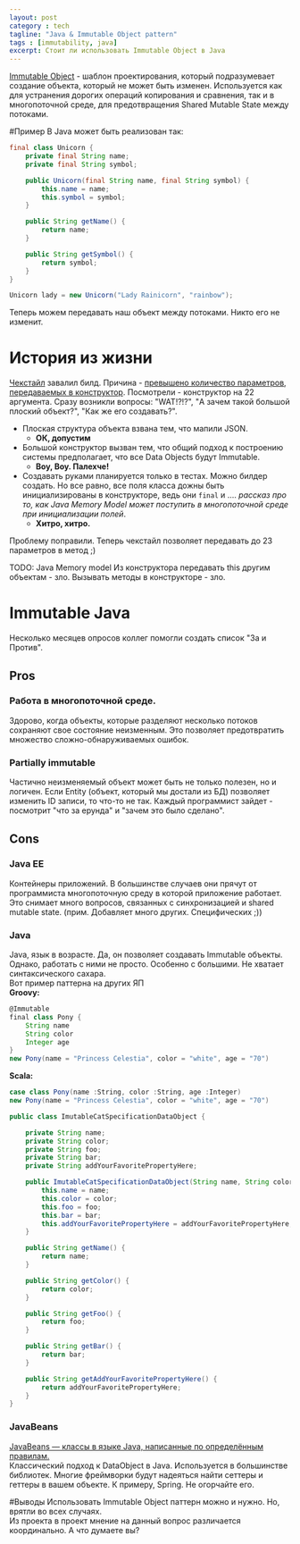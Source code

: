 ```yaml
---
layout: post
category : tech
tagline: "Java & Immutable Object pattern"
tags : [immutability, java]
excerpt: Стоит ли использовать Immutable Object в Java
---
```

[Immutable Object](https://en.wikipedia.org/wiki/Immutable_pattern) - шаблон проектирования, который подразумевает создание объекта, который не может быть изменен. Используется как для устранения дорогих операций копирования и сравнения, так и в многопоточной среде, для предотвращения Shared Mutable State между потоками.  

#Пример
В Java может быть реализован так:
```java
final class Unicorn {
	private final String name;
	private final String symbol;

	public Unicorn(final String name, final String symbol) {
		this.name = name;
		this.symbol = symbol;
	}

	public String getName() {
		return name;
	}

	public String getSymbol() {
		return symbol;
	}
}

Unicorn lady = new Unicorn("Lady Rainicorn", "rainbow");
```
Теперь можем передавать наш объект между потоками. Никто его не изменит.

# История из жизни
[Чекстайл](http://checkstyle.sourceforge.net) завалил билд. Причина - [превышено количество параметров, передаваемых в конструктор](http://checkstyle.sourceforge.net/config_sizes.html#ParameterNumber). Посмотрели - конструктор на 22 аргумента. Сразу возникли вопросы: "WAT!?!?", "А зачем такой большой плоский объект?", "Как же его создавать?".  
 - Плоская структура объекта взвана тем, что мапили JSON. 
    - **ОК, допустим**   
 - Большой конструктор вызван тем, что общий подход к построению системы предполагает, что все Data Objects будут Immutable. 
    - **Воу, Воу. Палехче!**  
 - Создавать руками планируется только в тестах. Можно билдер создать. Но все равно, все поля класса дожны быть инициализированы в конструкторе, ведь они `final` и .... *рассказ про то, как Java Memory Model может поступить в многопоточной среде при инициализации полей*. 
   - **Хитро, хитро.**

Проблему поправили. Теперь чекстайл позволяет передавать до 23 параметров в метод ;)

TODO: Java Memory model
Из конструктора передавать this другим объектам - зло. Вызывать методы в конструкторе - зло.

# Immutable Java
Несколько месяцев опросов коллег помогли создать список "За и Против". 
## Pros
### Работа в многопоточной среде. 
Здорово, когда объекты, которые разделяют несколько потоков сохраняют свое состояние неизменным. Это позволяет предотвратить множество сложно-обнаруживаемых ошибок.
### Partially immutable
Частично неизменяемый объект может быть не только полезен, но и логичен. Если Entity (объект, который мы достали из БД) позволяет изменить ID записи, то что-то не так. Каждый программист зайдет - посмотрит "что за ерунда" и "зачем это было сделано".
## Cons
### Java EE
Контейнеры приложений. В большинстве случаев они прячут от программиста многопоточную среду в которой приложение работает. Это снимает много вопросов, связанных с синхронизацией и shared mutable state. (прим. Добавляет много других. Специфических ;))
### Java
Java, язык в возрасте. Да, он позволяет создавать Immutable объекты. Однако, работать с ними не просто. Особенно с большими. Не хватает синтаксического сахара.  
Вот пример паттерна на других ЯП  
**Groovy:**
```groovy
@Immutable
final class Pony {
	String name
	String color
	Integer age
}
new Pony(name = "Princess Celestia", color = "white", age = "70")
```
**Scala:**
```scala
case class Pony(name :String, color :String, age :Integer)
new Pony(name = "Princess Celestia", color = "white", age = "70")
```
```java
public class ImutableCatSpecificationDataObject {

    private String name;
    private String color;
    private String foo;
    private String bar;
    private String addYourFavoritePropertyHere;

    public ImutableCatSpecificationDataObject(String name, String color, String foo, String bar, String addYourFavoritePropertyHere) {
        this.name = name;
        this.color = color;
        this.foo = foo;
        this.bar = bar;
        this.addYourFavoritePropertyHere = addYourFavoritePropertyHere;
    }

    public String getName() {
        return name;
    }

    public String getColor() {
        return color;
    }

    public String getFoo() {
        return foo;
    }

    public String getBar() {
        return bar;
    }

    public String getAddYourFavoritePropertyHere() {
        return addYourFavoritePropertyHere;
    }
}
```

### JavaBeans
[JavaBeans — классы в языке Java, написанные по определённым правилам.](https://ru.wikipedia.org/wiki/JavaBeans)  
Классический подход к DataObject в Java. Используется в большинстве библиотек.
Многие фреймворки будут надеяться найти сеттеры и геттеры в вашем объекте. К примеру, Spring. Не огорчайте его.

#Выводы
Использовать Immutable Object паттерн можно и нужно. Но, врятли во всех случаях.  
Из проекта в проект мнение на данный вопрос различается координально. А что думаете вы?



